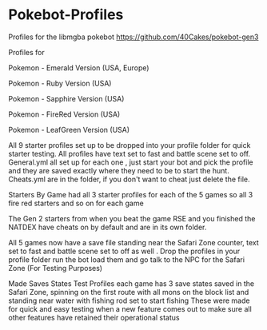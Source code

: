 # Pokebot-Profiles
Profiles for the libmgba pokebot https://github.com/40Cakes/pokebot-gen3

Profiles for 

Pokemon - Emerald Version (USA, Europe)

Pokemon - Ruby Version (USA)

Pokemon - Sapphire Version (USA)

Pokemon - FireRed Version (USA)

Pokemon - LeafGreen Version (USA)


All 9 starter profiles set up to be dropped into your profile folder for quick starter testing. 
All profiles have  text set to fast and battle scene set to off.
General.yml all set up for each one , just start your bot and pick the profile and they are saved exactly where they need to be to start the hunt.
Cheats.yml are in the folder, if you don't want to cheat just delete the file.

Starters By Game had all 3 starter profiles for each of the 5 games so all 3 fire red starters and so on for each game 


The Gen 2 starters from when you beat the game RSE and you finished the NATDEX have cheats on by default and are in its own folder.

All 5 games now have a save file standing near the Safari Zone counter, text set to fast and battle scene set to off as well . Drop the profiles in your profile folder run the bot load them and  go talk to the NPC for the Safari Zone (For Testing Purposes)

Made Saves States Test Profiles each game has 3 save states saved in the Safari Zone, spinning on the first route with all mons on the block list and standing near water with fishing rod set to start fishing 
These were made for quick and easy testing when a new feature comes out to make sure all other features have retained their operational status 
